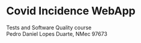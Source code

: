# Covid Incidence WebApp
 
Tests and Software Quality course  
Pedro Daniel Lopes Duarte, NMec 97673 
